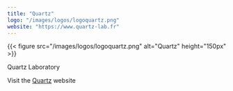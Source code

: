```yaml
---
title: "Quartz"
logo: "/images/logos/logoquartz.png"
website: "https://www.quartz-lab.fr"
---
```


{{< figure src="/images/logos/logoquartz.png" alt="Quartz" height="150px" >}}

Quartz Laboratory

Visit the [Quartz](https://www.quartz-lab.fr/) website
